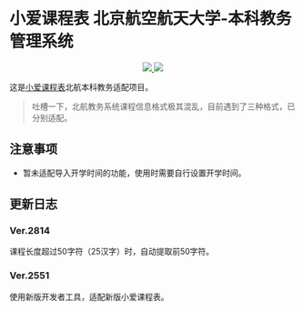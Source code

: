 # 小爱课程表 北京航空航天大学-本科教务管理系统

<p align="center">
  <a href="https://github.com/MeanZhang" alt="开发者">
    <img src="https://img.shields.io/badge/开发者-Mean-blue?logo=github
">
  </a>
  <a href="https://github.com/MeanZhang/buaa-ai-schedule" alt="使用人数">
    <img src="https://api.meancoder.xyz/schedule">
  </a>
</p>

这是[小爱课程表](https://open-schedule-prod.ai.xiaomi.com/docs/#/help/)北航本科教务适配项目。

> 吐槽一下，北航教务系统课程信息格式极其混乱，目前遇到了三种格式，已分别适配。

## 注意事项

- 暂未适配导入开学时间的功能，使用时需要自行设置开学时间。

## 更新日志

### Ver.2814

课程长度超过50字符（25汉字）时，自动提取前50字符。

### Ver.2551

使用新版开发者工具，适配新版小爱课程表。
